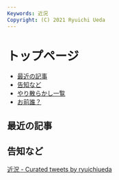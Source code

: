 ```yaml
---
Keywords: 近況
Copyright: (C) 2021 Ryuichi Ueda
---
```


# トップページ

* [最近の記事](#latest)
* [告知など](#info)
* [やり散らかし一覧](#activity)
* [お前誰？](/?page=news)

<div class="row">
    <div class="col-md-6">
        <h2 id="latest">最近の記事</h2>
        <!--TOP10-->
    </div>
    <div class="col-md-6">
        <h2 id="info">告知など</h2>
        <a class="twitter-timeline" href="https://twitter.com/ryuichiueda/timelines/1558672669226110976?ref_src=twsrc%5Etfw">近況 - Curated tweets by ryuichiueda</a><script async src="https://platform.twitter.com/widgets.js" charset="utf-8"></script>
    </div>
</div>
